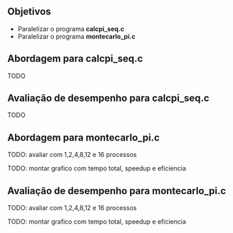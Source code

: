 ## Objetivos

- Paralelizar o programa **calcpi_seq.c**
- Paralelizar o programa **montecarlo_pi.c**


## Abordagem para calcpi_seq.c

TODO

## Avaliação de desempenho para calcpi_seq.c

TODO


## Abordagem para montecarlo_pi.c

TODO: avaliar com 1,2,4,8,12 e 16 processos

TODO: montar grafico com tempo total, speedup e eficiencia


## Avaliação de desempenho para montecarlo_pi.c

TODO: avaliar com 1,2,4,8,12 e 16 processos

TODO: montar grafico com tempo total, speedup e eficiencia